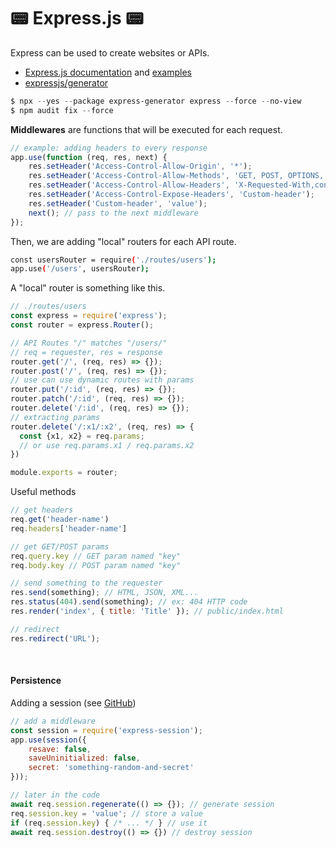 # 📟 Express.js 📟

<div class="row row-cols-md-2"><div>

Express can be used to create websites or APIs.

* [Express.js documentation](https://expressjs.com/) and [examples](https://expressjs.com/en/starter/examples.html)
* [expressjs/generator](https://github.com/expressjs/generator)

```powershell
$ npx --yes --package express-generator express --force --no-view
$ npm audit fix --force
```

**Middlewares** are functions that will be executed for each request.

```javascript
// example: adding headers to every response
app.use(function (req, res, next) {
    res.setHeader('Access-Control-Allow-Origin', '*');
    res.setHeader('Access-Control-Allow-Methods', 'GET, POST, OPTIONS, PUT, PATCH, DELETE');
    res.setHeader('Access-Control-Allow-Headers', 'X-Requested-With,content-type');
    res.setHeader('Access-Control-Expose-Headers', 'Custom-header');
    res.setHeader('Custom-header', 'value');
    next(); // pass to the next middleware
});
```

Then, we are adding "local" routers for each API route.

```bash
const usersRouter = require('./routes/users');
app.use('/users', usersRouter);
```

A "local" router is something like this.

```javascript
// ./routes/users
const express = require('express');
const router = express.Router();

// API Routes "/" matches "/users/"
// req = requester, res = response
router.get('/', (req, res) => {});
router.post('/', (req, res) => {});
// use can use dynamic routes with params
router.put('/:id', (req, res) => {});
router.patch('/:id', (req, res) => {});
router.delete('/:id', (req, res) => {});
// extracting params
router.delete('/:x1/:x2', (req, res) => {
  const {x1, x2} = req.params;
  // or use req.params.x1 / req.params.x2
})

module.exports = router;
```
</div><div>

Useful methods

```javascript
// get headers
req.get('header-name')
req.headers['header-name']

// get GET/POST params
req.query.key // GET param named "key"
req.body.key // POST param named "key"

// send something to the requester
res.send(something); // HTML, JSON, XML...
res.status(404).send(something); // ex: 404 HTTP code
res.render('index', { title: 'Title' }); // public/index.html

// redirect
res.redirect('URL');
```

<br>

#### Persistence

Adding a session (see [GitHub](https://github.com/expressjs/session))

```javascript
// add a middleware
const session = require('express-session');
app.use(session({
    resave: false,
    saveUninitialized: false,
    secret: 'something-random-and-secret'
}));

// later in the code
await req.session.regenerate(() => {}); // generate session
req.session.key = 'value'; // store a value
if (req.session.key) { /* ... */ } // use it
await req.session.destroy(() => {}) // destroy session
```
</div></div>